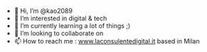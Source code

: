 - 👋 Hi, I’m @kao2089
- 👀 I’m interested in digital & tech
- 🌱 I’m currently learning a lot of things ;) 
- 💞️ I’m looking to collaborate on 
- 📫 How to reach me : www.laconsulentedigital.it based in Milan

<!---
kao2089/kao2089 is a ✨ special ✨ repository because its `README.md` (this file) appears on your GitHub profile.
You can click the Preview link to take a look at your changes.
--->
